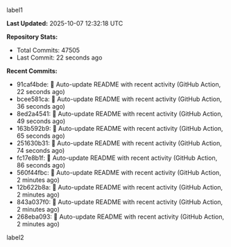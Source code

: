 
label1 
<!-- ACTIVITY_START -->
**Last Updated:** 2025-10-07 12:32:18 UTC

**Repository Stats:**
- Total Commits: 47505
- Last Commit: 22 seconds ago

**Recent Commits:**
- 91caf4bde: 🤖 Auto-update README with recent activity (GitHub Action, 22 seconds ago)
- bcee581ca: 🤖 Auto-update README with recent activity (GitHub Action, 36 seconds ago)
- 8ed2a4541: 🤖 Auto-update README with recent activity (GitHub Action, 49 seconds ago)
- 163b592b9: 🤖 Auto-update README with recent activity (GitHub Action, 65 seconds ago)
- 251630b31: 🤖 Auto-update README with recent activity (GitHub Action, 74 seconds ago)
- fc17e8b1f: 🤖 Auto-update README with recent activity (GitHub Action, 86 seconds ago)
- 560f44fbc: 🤖 Auto-update README with recent activity (GitHub Action, 2 minutes ago)
- 12b622b8a: 🤖 Auto-update README with recent activity (GitHub Action, 2 minutes ago)
- 843a037f0: 🤖 Auto-update README with recent activity (GitHub Action, 2 minutes ago)
- 268eba093: 🤖 Auto-update README with recent activity (GitHub Action, 2 minutes ago)
<!-- ACTIVITY_END -->

label2

